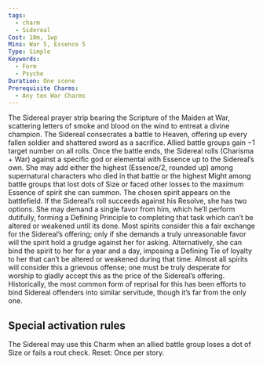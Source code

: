 ```yaml
---
tags:
  - charm
  - Sidereal
Cost: 10m, 1wp
Mins: War 5, Essence 5
Type: Simple
Keywords:
  - Form
  - Psyche
Duration: One scene
Prerequisite Charms:
  - Any ten War Charms
---
```

The Sidereal prayer strip bearing the Scripture of the Maiden at War, scattering letters of smoke and blood on the wind to entreat a divine champion. The Sidereal consecrates a battle to Heaven, offering up every fallen soldier and shattered sword as a sacrifice. Allied battle groups gain −1 target number on all rolls. Once the battle ends, the Sidereal rolls (Charisma + War) against a specific god or elemental with Essence up to the Sidereal’s own. She may add either the highest (Essence/2, rounded up) among supernatural characters who died in that battle or the highest Might among battle groups that lost dots of Size or faced other losses to the maximum Essence of spirit she can summon. The chosen spirit appears on the battlefield. If the Sidereal’s roll succeeds against his Resolve, she has two options. She may demand a single favor from him, which he’ll perform dutifully, forming a Defining Principle to completing that task which can’t be altered or weakened until its done. Most spirits consider this a fair exchange for the Sidereal’s offering; only if she demands a truly unreasonable favor will the spirit hold a grudge against her for asking. Alternatively, she can bind the spirit to her for a year and a day, imposing a Defining Tie of loyalty to her that can’t be altered or weakened during that time. Almost all spirits will consider this a grievous offense; one must be truly desperate for worship to gladly accept this as the price of the Sidereal’s offering. Historically, the most common form of reprisal for this has been efforts to bind Sidereal offenders into similar servitude, though it’s far from the only one. 

## Special activation rules

The Sidereal may use this Charm when an allied battle group loses a dot of Size or fails a rout check. Reset: Once per story.